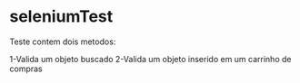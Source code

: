 # seleniumTest
Teste contem dois metodos:

1-Valida um objeto buscado
2-Valida um objeto inserido em um carrinho de compras
